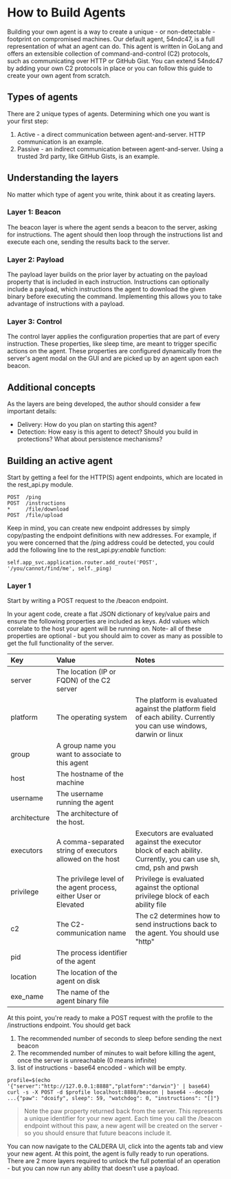 How to Build Agents
================

Building your own agent is a way to create a unique - or non-detectable - footprint on compromised machines. Our
default agent, 54ndc47, is a full representation of what an agent can do. This agent is written in GoLang and offers
an extensible collection of command-and-control (C2) protocols, such as communicating over HTTP or GitHub Gist. You can
extend 54ndc47 by adding your own C2 protocols in place or you can follow this guide to create your own agent 
from scratch.

## Types of agents

There are 2 unique types of agents. Determining which one you want is your first step:

1) Active - a direct communication between agent-and-server. HTTP communication is an example.
2) Passive - an indirect communication between agent-and-server. Using a trusted 3rd party, like GitHub Gists, 
is an example. 

## Understanding the layers

No matter which type of agent you write, think about it as creating layers.

### Layer 1: Beacon

The beacon layer is where the agent sends a beacon to the server, asking for instructions. The agent should then
loop through the instructions list and execute each one, sending the results back to the server.

### Layer 2: Payload

The payload layer builds on the prior layer by actuating on the payload property that is included in each instruction. 
Instructions can optionally include a payload, which instructions the agent to download the given binary before
executing the command. Implementing this allows you to take advantage of instructions with a payload.

### Layer 3: Control

The control layer applies the configuration properties that are part of every instruction. These properties, like 
sleep time, are meant to trigger specific actions on the agent. These properties are configured dynamically from 
the server's agent modal on the GUI and are picked up by an agent upon each beacon. 

## Additional concepts

As the layers are being developed, the author should consider a few important details:

* Delivery: How do you plan on starting this agent?
* Detection: How easy is this agent to detect? Should you build in protections? What about persistence mechanisms?

## Building an active agent

Start by getting a feel for the HTTP(S) agent endpoints, which are located in the rest_api.py module.
```
POST  /ping 
POST  /instructions
*     /file/download
POST  /file/upload
```

Keep in mind, you can create new endpoint addresses by simply copy/pasting the endpoint definitions with new addresses. 
For example, if you were concerned that the /ping address could be detected, you could add the following line to
the rest_api.py:*enable* function:
```
self.app_svc.application.router.add_route('POST', '/you/cannot/find/me', self._ping)
```

### Layer 1

Start by writing a POST request to the /beacon endpoint. 

In your agent code, create a flat JSON dictionary of key/value pairs and ensure the following properties are included
as keys. Add values which correlate to the host your agent will be running on. Note- all of these properties are
optional - but you should aim to cover as many as possible to get the full functionality of the server.

| Key           | Value  | Notes |
| :------------- |:------------- |:-------------|  
| server        | The location (IP or FQDN) of the C2 server    | |
| platform      | The operating system | The platform is evaluated against the platform field of each ability. Currently you can use windows, darwin or linux |
| group         | A group name you want to associate to this agent  | |
| host          | The hostname of the machine | |
| username      | The username running the agent | |
| architecture  | The architecture of the host. | |
| executors     | A comma-separated string of executors allowed on the host | Executors are evaluated against the executor block of each ability. Currently, you can use sh, cmd, psh and pwsh |
| privilege     | The privilege level of the agent process, either User or Elevated | Privilege is evaluated against the optional privilege block of each ability file |
| c2            | The C2-communication name | The c2 determines how to send instructions back to the agent. You should use "http" |
| pid           | The process identifier of the agent | |
| location      | The location of the agent on disk | |
| exe_name      | The name of the agent binary file | |

At this point, you're ready to make a POST request with the profile to the /instructions endpoint. You should get back
1) The recommended number of seconds to sleep before sending the next beacon
2) The recommended number of minutes to wait before killing the agent, once the server is unreachable (0 means infinite)
3) list of instructions - base64 encoded - which will be empty.
```
profile=$(echo '{"server":"http://127.0.0.1:8888","platform":"darwin"}' | base64)
curl -s -X POST -d $profile localhost:8888/beacon | base64 --decode
...{"paw": "dcoify", sleep": 59, "watchdog": 0, "instructions": "[]"}
```

> Note the paw property returned back from the server. This represents a unique identifier for your new agent. Each
time you call the /beacon endpoint without this paw, a new agent will be created on the server - so you should ensure
that future beacons include it.

You can now navigate to the CALDERA UI, click into the agents tab and view your new agent. At this point, the agent
is fully ready to run operations. There are 2 more layers required to unlock the full potential of an operation - but
you can now run any ability that doesn't use a payload.
